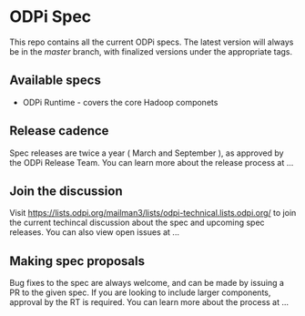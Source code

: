 # ODPi Spec
This repo contains all the current ODPi specs. The latest version will always be in the *master* branch, with finalized versions under the appropriate tags.

## Available specs

- ODPi Runtime - covers the core Hadoop componets

## Release cadence

Spec releases are twice a year ( March and September ), as approved by the ODPi Release Team. You can learn more about the release process at ...

## Join the discussion

Visit https://lists.odpi.org/mailman3/lists/odpi-technical.lists.odpi.org/ to join the current techincal discussion about the spec and upcoming spec releases. You can also view open issues at ...

## Making spec proposals

Bug fixes to the spec are always welcome, and can be made by issuing a PR to the given spec. If you are looking to include larger components, approval by the RT is required. You can learn more about the process at ...
